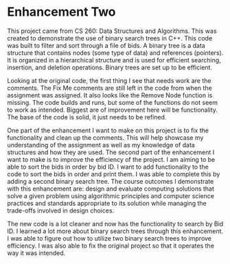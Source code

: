 # Enhancement Two

This project came from CS 260: Data Structures and Algorithms. This was created to demonstrate the use of binary search trees in C++. This code was built to filter and sort through a file of bids. A binary tree is a data structure that contains nodes (some type of data) and references (pointers). It is organized in a hierarchical structure and is used for efficient searching, insertion, and deletion operations. Binary trees are set up to be efficient.

Looking at the original code, the first thing I see that needs work are the comments. The Fix Me comments are still left in the code from when the assignment was assigned. It also looks like the Remove Node function is missing. The code builds and runs, but some of the functions do not seem to work as intended. Biggest are of improvement here will be functionality. The base of the code is solid, it just needs to be refined.

One part of the enhancement I want to make on this project is to fix the functionality and clean up the comments. This will help showcase my understanding of the assignment as well as my knowledge of data structures and how they are used. The second part of the enhancement I want to make is to improve the efficiency of the project. I am aiming to be able to sort the bids in order by bid ID. I want to add functionality to the code to sort the bids in order and print them. I was able to complete this by adding a second binary search tree. The course outcomes I demonstrate with this enhancement are: design and evaluate computing solutions that solve a given problem using algorithmic principles and computer science practices and standards appropriate to its solution while managing the trade-offs involved in design choices.  

The new code is a lot cleaner and now has the functionality to search by Bid ID. I learned a lot more about binary search trees through this enhancement. I was able to figure out how to utilize two binary search trees to improve efficiency. I was also able to fix the original project so that it operates the way it was intended. 
